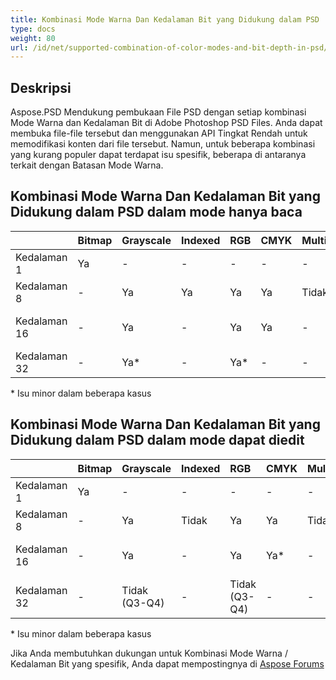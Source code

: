 ```yaml
---
title: Kombinasi Mode Warna Dan Kedalaman Bit yang Didukung dalam PSD
type: docs
weight: 80
url: /id/net/supported-combination-of-color-modes-and-bit-depth-in-psd/
---
```


## **Deskripsi**
Aspose.PSD Mendukung pembukaan File PSD dengan setiap kombinasi Mode Warna dan Kedalaman Bit di Adobe Photoshop PSD Files. Anda dapat membuka file-file tersebut dan menggunakan API Tingkat Rendah untuk memodifikasi konten dari file tersebut. Namun, untuk beberapa kombinasi yang kurang populer dapat terdapat isu spesifik, beberapa di antaranya terkait dengan Batasan Mode Warna.

## **Kombinasi Mode Warna Dan Kedalaman Bit yang Didukung dalam PSD dalam mode hanya baca**

| |Bitmap|Grayscale|Indexed|RGB|CMYK|Multichannel|Duotone|Lab|
| :- | :- | :- | :- | :- | :- | :- | :- | :- |
|Kedalaman 1|Ya[](https://issue.kharkov.dynabic.com/issues/PSDNET-283)|-|-|-|-|-|-|-|
|Kedalaman 8|-|Ya|Ya|Ya|Ya|Tidak Q3-Q4|Tidak Q3-Q4|Ya[](https://issue.kharkov.dynabic.com/issues/PSDNET-290)|
|Kedalaman 16|-|Ya|-|Ya|Ya|-[](https://issue.kharkov.dynabic.com/issues/PSDNET-287)|-|Tidak (Q3-Q4)|
|Kedalaman 32|-|Ya*[](https://issue.kharkov.dynabic.com/issues/PSDNET-125)|-|Ya*|-[](https://issue.kharkov.dynabic.com/issues/PSDNET-285)|-[](https://issue.kharkov.dynabic.com/issues/PSDNET-288)|-|-|
\* Isu minor dalam beberapa kasus

## **Kombinasi Mode Warna Dan Kedalaman Bit yang Didukung dalam PSD dalam mode dapat diedit**

| |Bitmap|Grayscale|Indexed|RGB|CMYK|Multichannel|Duotone|Lab|
| :- | :- | :- | :- | :- | :- | :- | :- | :- |
|Kedalaman 1|Ya|-|-|-|-|-|-|-|
|Kedalaman 8|-|Ya|Tidak|Ya|Ya|Tidak Q3-Q4|Tidak Q3-Q4|Ya*|
|Kedalaman 16|-|Ya|-|Ya|Ya*|-|-|Tidak (Q3-Q4)|
|Kedalaman 32|-|Tidak (Q3-Q4)|-|Tidak (Q3-Q4)|-|-|-|-|
\* Isu minor dalam beberapa kasus

Jika Anda membutuhkan dukungan untuk Kombinasi Mode Warna / Kedalaman Bit yang spesifik, Anda dapat mempostingnya di [Aspose Forums](https://forum.aspose.com/c/psd)

